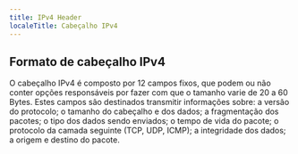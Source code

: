 ```yaml
---
title: IPv4 Header 
localeTitle: Cabeçalho IPv4
---
```

## Formato de cabeçalho IPv4

O cabeçalho IPv4 é composto por 12 campos fixos, que podem ou não conter opções responsáveis por fazer com que o tamanho varie de 20 a 60 Bytes. Estes campos são destinados transmitir informações sobre:
a versão do protocolo;
o tamanho do cabeçalho e dos dados;
a fragmentação dos pacotes;
o tipo dos dados sendo enviados;
o tempo de vida do pacote;
o protocolo da camada seguinte (TCP, UDP, ICMP);
a integridade dos dados;
a origem e destino do pacote.
